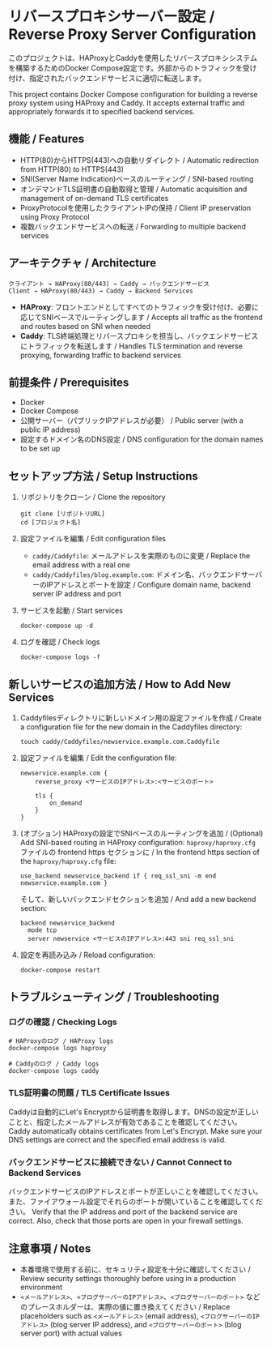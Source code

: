 # リバースプロキシサーバー設定 / Reverse Proxy Server Configuration

このプロジェクトは、HAProxyとCaddyを使用したリバースプロキシシステムを構築するためのDocker Compose設定です。外部からのトラフィックを受け付け、指定されたバックエンドサービスに適切に転送します。

This project contains Docker Compose configuration for building a reverse proxy system using HAProxy and Caddy. It accepts external traffic and appropriately forwards it to specified backend services.

## 機能 / Features

- HTTP(80)からHTTPS(443)への自動リダイレクト / Automatic redirection from HTTP(80) to HTTPS(443)
- SNI(Server Name Indication)ベースのルーティング / SNI-based routing
- オンデマンドTLS証明書の自動取得と管理 / Automatic acquisition and management of on-demand TLS certificates
- ProxyProtocolを使用したクライアントIPの保持 / Client IP preservation using Proxy Protocol
- 複数バックエンドサービスへの転送 / Forwarding to multiple backend services

## アーキテクチャ / Architecture

```
クライアント → HAProxy(80/443) → Caddy → バックエンドサービス
Client → HAProxy(80/443) → Caddy → Backend Services
```

- **HAProxy**: フロントエンドとしてすべてのトラフィックを受け付け、必要に応じてSNIベースでルーティングします / Accepts all traffic as the frontend and routes based on SNI when needed
- **Caddy**: TLS終端処理とリバースプロキシを担当し、バックエンドサービスにトラフィックを転送します / Handles TLS termination and reverse proxying, forwarding traffic to backend services

## 前提条件 / Prerequisites

- Docker
- Docker Compose
- 公開サーバー（パブリックIPアドレスが必要） / Public server (with a public IP address)
- 設定するドメイン名のDNS設定 / DNS configuration for the domain names to be set up

## セットアップ方法 / Setup Instructions

1. リポジトリをクローン / Clone the repository
   ```
   git clone [リポジトリURL]
   cd [プロジェクト名]
   ```

2. 設定ファイルを編集 / Edit configuration files
   - `caddy/Caddyfile`: メールアドレスを実際のものに変更 / Replace the email address with a real one
   - `caddy/Caddyfiles/blog.example.com`: ドメイン名、バックエンドサーバーのIPアドレスとポートを設定 / Configure domain name, backend server IP address and port

3. サービスを起動 / Start services
   ```
   docker-compose up -d
   ```

4. ログを確認 / Check logs
   ```
   docker-compose logs -f
   ```

## 新しいサービスの追加方法 / How to Add New Services

1. Caddyfilesディレクトリに新しいドメイン用の設定ファイルを作成 / Create a configuration file for the new domain in the Caddyfiles directory:
   ```
   touch caddy/Caddyfiles/newservice.example.com.Caddyfile
   ```

2. 設定ファイルを編集 / Edit the configuration file:
   ```
   newservice.example.com {
       reverse_proxy <サービスのIPアドレス>:<サービスのポート>

       tls {
           on_demand
       }
   }
   ```

3. (オプション) HAProxyの設定でSNIベースのルーティングを追加 / (Optional) Add SNI-based routing in HAProxy configuration:
   `haproxy/haproxy.cfg` ファイルの frontend https セクションに / In the frontend https section of the `haproxy/haproxy.cfg` file:
   ```
   use_backend newservice_backend if { req_ssl_sni -m end newservice.example.com }
   ```
   
   そして、新しいバックエンドセクションを追加 / And add a new backend section:
   ```
   backend newservice_backend
     mode tcp
     server newservice <サービスのIPアドレス>:443 sni req_ssl_sni
   ```

4. 設定を再読み込み / Reload configuration:
   ```
   docker-compose restart
   ```

## トラブルシューティング / Troubleshooting

### ログの確認 / Checking Logs
```
# HAProxyのログ / HAProxy logs
docker-compose logs haproxy

# Caddyのログ / Caddy logs
docker-compose logs caddy
```

### TLS証明書の問題 / TLS Certificate Issues
Caddyは自動的にLet's Encryptから証明書を取得します。DNSの設定が正しいことと、指定したメールアドレスが有効であることを確認してください。
Caddy automatically obtains certificates from Let's Encrypt. Make sure your DNS settings are correct and the specified email address is valid.

### バックエンドサービスに接続できない / Cannot Connect to Backend Services
バックエンドサービスのIPアドレスとポートが正しいことを確認してください。また、ファイアウォール設定でそれらのポートが開いていることを確認してください。
Verify that the IP address and port of the backend service are correct. Also, check that those ports are open in your firewall settings.

## 注意事項 / Notes

- 本番環境で使用する前に、セキュリティ設定を十分に確認してください / Review security settings thoroughly before using in a production environment
- `<メールアドレス>`、`<ブログサーバーのIPアドレス>`、`<ブログサーバーのポート>` などのプレースホルダーは、実際の値に置き換えてください / Replace placeholders such as `<メールアドレス>` (email address), `<ブログサーバーのIPアドレス>` (blog server IP address), and `<ブログサーバーのポート>` (blog server port) with actual values